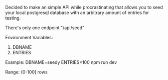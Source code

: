 Decided to make an simple API while procrastinating that allows you to seed your local postgresql database with an arbitrary amount of entries for testing.

There's only one endpoint "/api/seed"

Environment Variables:
1) DBNAME
2) ENTRIES

Example: DBNAME=seedy ENTRIES=100 npm run dev

Range: (0-100] rows


